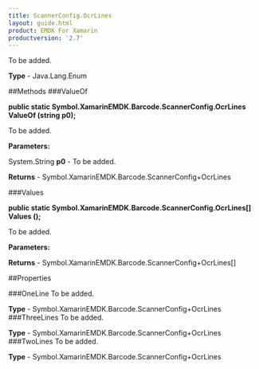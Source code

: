 ```yaml
---
title: ScannerConfig.OcrLines
layout: guide.html
product: EMDK For Xamarin 
productversion: '2.7' 
---
```

To be added.

**Type** - Java.Lang.Enum

##Methods
###ValueOf

**public static Symbol.XamarinEMDK.Barcode.ScannerConfig.OcrLines ValueOf (string p0);**

To be added.

**Parameters:**

System.String **p0**  - To be added.

**Returns** - Symbol.XamarinEMDK.Barcode.ScannerConfig+OcrLines

###Values

**public static Symbol.XamarinEMDK.Barcode.ScannerConfig.OcrLines[] Values ();**

To be added.

**Parameters:**

**Returns** - Symbol.XamarinEMDK.Barcode.ScannerConfig+OcrLines[]

##Properties

###OneLine
To be added.

**Type** - Symbol.XamarinEMDK.Barcode.ScannerConfig+OcrLines
###ThreeLines
To be added.

**Type** - Symbol.XamarinEMDK.Barcode.ScannerConfig+OcrLines
###TwoLines
To be added.

**Type** - Symbol.XamarinEMDK.Barcode.ScannerConfig+OcrLines
